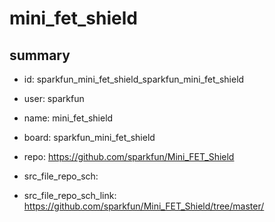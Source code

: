 # mini_fet_shield
 
## summary 
* id: sparkfun_mini_fet_shield_sparkfun_mini_fet_shield
* user: sparkfun
* name: mini_fet_shield
* board: sparkfun_mini_fet_shield
* repo: https://github.com/sparkfun/Mini_FET_Shield



* src_file_repo_sch: 
* src_file_repo_sch_link: https://github.com/sparkfun/Mini_FET_Shield/tree/master/






